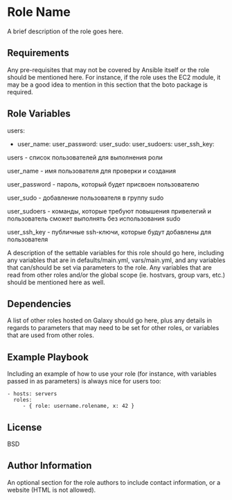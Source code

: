 Role Name
=========

A brief description of the role goes here.

Requirements
------------

Any pre-requisites that may not be covered by Ansible itself or the role should be mentioned here. For instance, if the role uses the EC2 module, it may be a good idea to mention in this section that the boto package is required.

Role Variables
--------------

users:
- user_name:
  user_password:
  user_sudo:
  user_sudoers:
  user_ssh_key:

users - список пользователей для выполнения роли

user_name - имя пользователя для проверки и создания

user_password - пароль, который будет присвоен пользователю

user_sudo - добавление пользователя в группу sudo

user_sudoers - команды, которые требуют повышения привелегий и  пользователь сможет выполнять без использования sudo

user_ssh_key - публичные ssh-ключи, которые будут добавлены для пользователя


A description of the settable variables for this role should go here, including any variables that are in defaults/main.yml, vars/main.yml, and any variables that can/should be set via parameters to the role. Any variables that are read from other roles and/or the global scope (ie. hostvars, group vars, etc.) should be mentioned here as well.

Dependencies
------------

A list of other roles hosted on Galaxy should go here, plus any details in regards to parameters that may need to be set for other roles, or variables that are used from other roles.

Example Playbook
----------------

Including an example of how to use your role (for instance, with variables passed in as parameters) is always nice for users too:

    - hosts: servers
      roles:
         - { role: username.rolename, x: 42 }

License
-------

BSD

Author Information
------------------

An optional section for the role authors to include contact information, or a website (HTML is not allowed).
